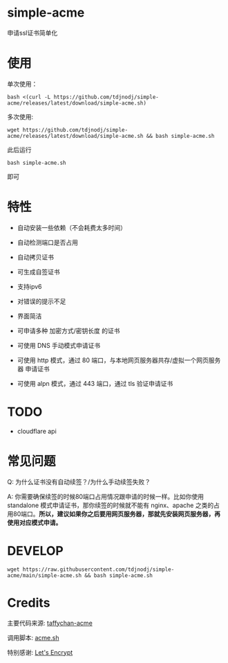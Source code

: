 # simple-acme

申请ssl证书简单化

# 使用

单次使用：

```shell
bash <(curl -L https://github.com/tdjnodj/simple-acme/releases/latest/download/simple-acme.sh)
```

多次使用:

```shell
wget https://github.com/tdjnodj/simple-acme/releases/latest/download/simple-acme.sh && bash simple-acme.sh
```


此后运行
```shell
bash simple-acme.sh
```
即可

# 特性

- 自动安装一些依赖（不会耗费太多时间）
- 自动检测端口是否占用
- 自动拷贝证书
- 可生成自签证书
- 支持ipv6
- 对错误的提示不足
- 界面简洁
- 可申请多种 加密方式/密钥长度 的证书

- 可使用 DNS 手动模式申请证书
- 可使用 http 模式，通过 80 端口，与本地网页服务器共存/虚拟一个网页服务器 申请证书
- 可使用 alpn 模式，通过 443 端口，通过 tls 验证申请证书

# TODO

- cloudflare api

# 常见问题

Q: 为什么证书没有自动续签？/为什么手动续签失败？

A: 你需要确保续签的时候80端口占用情况跟申请的时候一样。比如你使用 standalone 模式申请证书，那你续签的时候就不能有 nginx、apache 之类的占用80端口。**所以，建议如果你之后要用网页服务器，那就先安装网页服务器，再使用对应模式申请。**

# DEVELOP

```shell
wget https://raw.githubusercontent.com/tdjnodj/simple-acme/main/simple-acme.sh && bash simple-acme.sh
```

# Credits

主要代码来源: [taffychan-acme](https://github.com/taffychan/acme)

调用脚本: [acme.sh](https://acme.sh/)

特别感谢: [Let's Encrypt](https://letsencrypt.org/)

